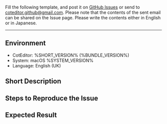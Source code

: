 
Fill the following template, and post it on [GitHub Issues](https://github.com/coteditor/CotEditor/issues) or send to <coteditor.github@gmail.com>. Please note that the contents of the sent email can be shared on the Issue page. Please write the contents either in English or in Japanese.

-----------------------------------------------

## Environment

- CotEditor: %SHORT_VERSION% (%BUNDLE_VERSION%)
- System: macOS %SYSTEM_VERSION%
- Language: English (UK)


## Short Description

<!-- put your comment here -->


## Steps to Reproduce the Issue

<!-- put your comment here -->


## Expected Result

<!-- put your comment here -->
